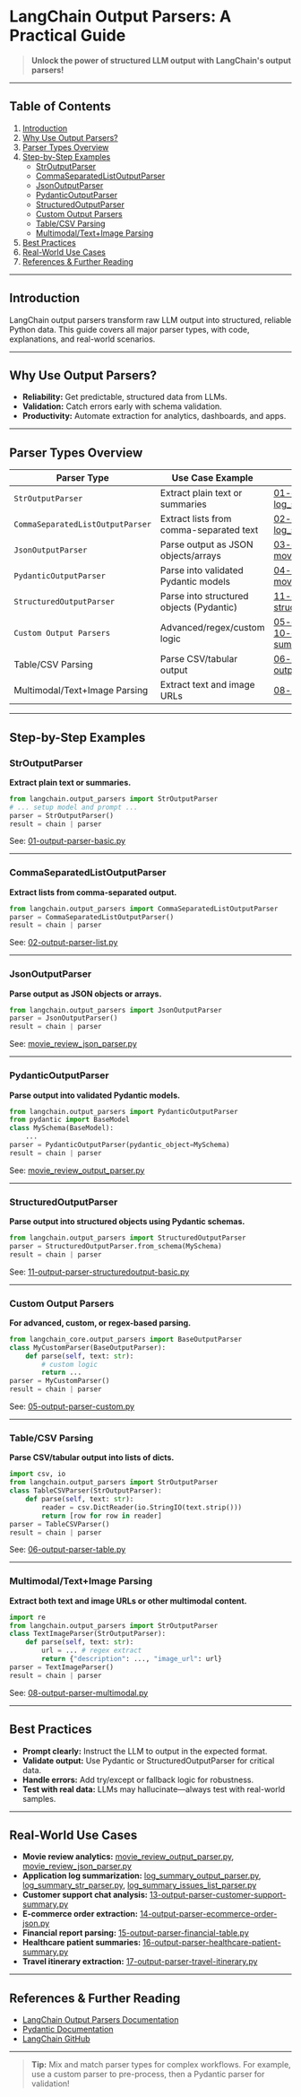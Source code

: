 # LangChain Output Parsers: A Practical Guide

> **Unlock the power of structured LLM output with LangChain's output parsers!**

---

## Table of Contents
1. [Introduction](#introduction)
2. [Why Use Output Parsers?](#why-use-output-parsers)
3. [Parser Types Overview](#parser-types-overview)
4. [Step-by-Step Examples](#step-by-step-examples)
    - [StrOutputParser](#stroutputparser)
    - [CommaSeparatedListOutputParser](#commaseparatedlistoutputparser)
    - [JsonOutputParser](#jsonoutputparser)
    - [PydanticOutputParser](#pydanticoutputparser)
    - [StructuredOutputParser](#structuredoutputparser)
    - [Custom Output Parsers](#custom-output-parsers)
    - [Table/CSV Parsing](#tablecsv-parsing)
    - [Multimodal/Text+Image Parsing](#multimodaltextimage-parsing)
5. [Best Practices](#best-practices)
6. [Real-World Use Cases](#real-world-use-cases)
7. [References & Further Reading](#references--further-reading)

---

## Introduction

LangChain output parsers transform raw LLM output into structured, reliable Python data. This guide covers all major parser types, with code, explanations, and real-world scenarios.

---

## Why Use Output Parsers?
- **Reliability:** Get predictable, structured data from LLMs.
- **Validation:** Catch errors early with schema validation.
- **Productivity:** Automate extraction for analytics, dashboards, and apps.

---

## Parser Types Overview

| Parser Type                        | Use Case Example                        | Example File                                 |
|------------------------------------|-----------------------------------------|----------------------------------------------|
| `StrOutputParser`                  | Extract plain text or summaries         | [01-output-parser-basic.py](01-output-parser-basic.py), [log_summary_str_parser.py](log_summary_str_parser.py) |
| `CommaSeparatedListOutputParser`   | Extract lists from comma-separated text | [02-output-parser-list.py](02-output-parser-list.py), [log_summary_issues_list_parser.py](log_summary_issues_list_parser.py) |
| `JsonOutputParser`                 | Parse output as JSON objects/arrays     | [03-output-parser-dict.py](03-output-parser-dict.py), [movie_review_json_parser.py](movie_review_json_parser.py) |
| `PydanticOutputParser`             | Parse into validated Pydantic models    | [04-output-parser-pydantic.py](04-output-parser-pydantic.py), [movie_review_output_parser.py](movie_review_output_parser.py) |
| `StructuredOutputParser`           | Parse into structured objects (Pydantic)| [11-output-parser-structuredoutput-basic.py](11-output-parser-structuredoutput-basic.py) |
| `Custom Output Parsers`            | Advanced/regex/custom logic             | [05-output-parser-custom.py](05-output-parser-custom.py), [10-output-parser-structured-summary.py](10-output-parser-structured-summary.py) |
| Table/CSV Parsing                  | Parse CSV/tabular output                | [06-output-parser-table.py](06-output-parser-table.py), [15-output-parser-financial-table.py](15-output-parser-financial-table.py) |
| Multimodal/Text+Image Parsing      | Extract text and image URLs             | [08-output-parser-multimodal.py](08-output-parser-multimodal.py) |

---

## Step-by-Step Examples

### StrOutputParser
**Extract plain text or summaries.**
```python
from langchain.output_parsers import StrOutputParser
# ... setup model and prompt ...
parser = StrOutputParser()
result = chain | parser
```
See: [01-output-parser-basic.py](01-output-parser-basic.py)

---

### CommaSeparatedListOutputParser
**Extract lists from comma-separated output.**
```python
from langchain.output_parsers import CommaSeparatedListOutputParser
parser = CommaSeparatedListOutputParser()
result = chain | parser
```
See: [02-output-parser-list.py](02-output-parser-list.py)

---

### JsonOutputParser
**Parse output as JSON objects or arrays.**
```python
from langchain.output_parsers import JsonOutputParser
parser = JsonOutputParser()
result = chain | parser
```
See: [movie_review_json_parser.py](movie_review_json_parser.py)

---

### PydanticOutputParser
**Parse output into validated Pydantic models.**
```python
from langchain.output_parsers import PydanticOutputParser
from pydantic import BaseModel
class MySchema(BaseModel):
    ...
parser = PydanticOutputParser(pydantic_object=MySchema)
result = chain | parser
```
See: [movie_review_output_parser.py](movie_review_output_parser.py)

---

### StructuredOutputParser
**Parse output into structured objects using Pydantic schemas.**
```python
from langchain.output_parsers import StructuredOutputParser
parser = StructuredOutputParser.from_schema(MySchema)
result = chain | parser
```
See: [11-output-parser-structuredoutput-basic.py](11-output-parser-structuredoutput-basic.py)

---

### Custom Output Parsers
**For advanced, custom, or regex-based parsing.**
```python
from langchain_core.output_parsers import BaseOutputParser
class MyCustomParser(BaseOutputParser):
    def parse(self, text: str):
        # custom logic
        return ...
parser = MyCustomParser()
result = chain | parser
```
See: [05-output-parser-custom.py](05-output-parser-custom.py)

---

### Table/CSV Parsing
**Parse CSV/tabular output into lists of dicts.**
```python
import csv, io
from langchain.output_parsers import StrOutputParser
class TableCSVParser(StrOutputParser):
    def parse(self, text: str):
        reader = csv.DictReader(io.StringIO(text.strip()))
        return [row for row in reader]
parser = TableCSVParser()
result = chain | parser
```
See: [06-output-parser-table.py](06-output-parser-table.py)

---

### Multimodal/Text+Image Parsing
**Extract both text and image URLs or other multimodal content.**
```python
import re
from langchain.output_parsers import StrOutputParser
class TextImageParser(StrOutputParser):
    def parse(self, text: str):
        url = ... # regex extract
        return {"description": ..., "image_url": url}
parser = TextImageParser()
result = chain | parser
```
See: [08-output-parser-multimodal.py](08-output-parser-multimodal.py)

---

## Best Practices
- **Prompt clearly:** Instruct the LLM to output in the expected format.
- **Validate output:** Use Pydantic or StructuredOutputParser for critical data.
- **Handle errors:** Add try/except or fallback logic for robustness.
- **Test with real data:** LLMs may hallucinate—always test with real-world samples.

---

## Real-World Use Cases
- **Movie review analytics:** [movie_review_output_parser.py](movie_review_output_parser.py), [movie_review_json_parser.py](movie_review_json_parser.py)
- **Application log summarization:** [log_summary_output_parser.py](log_summary_output_parser.py), [log_summary_str_parser.py](log_summary_str_parser.py), [log_summary_issues_list_parser.py](log_summary_issues_list_parser.py)
- **Customer support chat analysis:** [13-output-parser-customer-support-summary.py](13-output-parser-customer-support-summary.py)
- **E-commerce order extraction:** [14-output-parser-ecommerce-order-json.py](14-output-parser-ecommerce-order-json.py)
- **Financial report parsing:** [15-output-parser-financial-table.py](15-output-parser-financial-table.py)
- **Healthcare patient summaries:** [16-output-parser-healthcare-patient-summary.py](16-output-parser-healthcare-patient-summary.py)
- **Travel itinerary extraction:** [17-output-parser-travel-itinerary.py](17-output-parser-travel-itinerary.py)

---

## References & Further Reading
- [LangChain Output Parsers Documentation](https://python.langchain.com/docs/modules/model_io/output_parsers/)
- [Pydantic Documentation](https://docs.pydantic.dev/)
- [LangChain GitHub](https://github.com/langchain-ai/langchain)

---

> **Tip:** Mix and match parser types for complex workflows. For example, use a custom parser to pre-process, then a Pydantic parser for validation! 